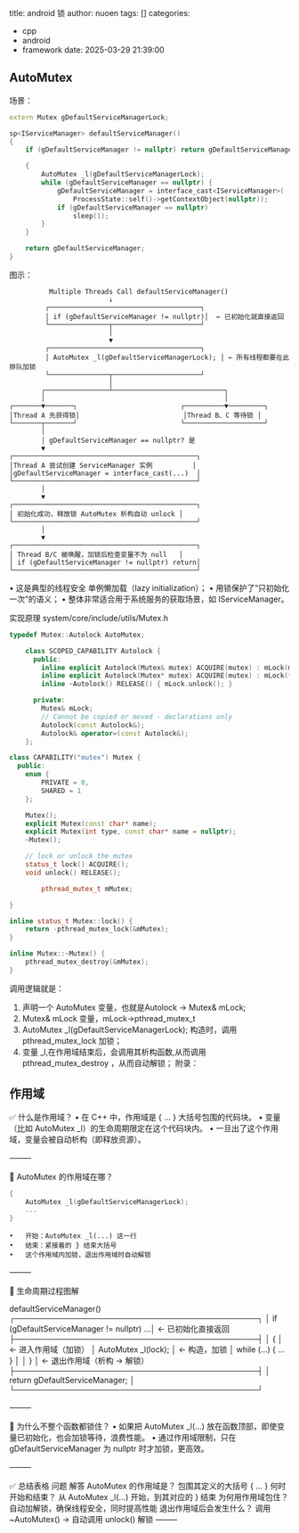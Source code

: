 title: android 锁
author: nuoen
tags: []
categories:
  - cpp 
  - android
  - framework
date: 2025-03-29 21:39:00

## AutoMutex
场景：
```cpp
extern Mutex gDefaultServiceManagerLock;

sp<IServiceManager> defaultServiceManager()
{
    if (gDefaultServiceManager != nullptr) return gDefaultServiceManager;

    {
        AutoMutex _l(gDefaultServiceManagerLock);
        while (gDefaultServiceManager == nullptr) {
            gDefaultServiceManager = interface_cast<IServiceManager>(
                ProcessState::self()->getContextObject(nullptr));
            if (gDefaultServiceManager == nullptr)
                sleep(1);
        }
    }

    return gDefaultServiceManager;
}
```
图示：
```
          Multiple Threads Call defaultServiceManager()
                         ↓
         ┌──────────────────────────────────────┐
         │ if (gDefaultServiceManager != nullptr)│  ← 已初始化就直接返回
         └───────────────┬──────────────────────┘
                         │
                         ▼
         ┌──────────────────────────────────────┐
         │ AutoMutex _l(gDefaultServiceManagerLock); │ ← 所有线程都要在此排队加锁
         └───────────────┬──────────────────────┘
                         │
        ┌────────────────┴────────────────────────────┐
        │                                             │
┌───────▼───────┐                          ┌──────────▼─────────┐
│Thread A 先获得锁│                          │Thread B、C 等待锁 │
└───────┬───────┘                          └────────────────────┘
        │
        │ gDefaultServiceManager == nullptr? 是
        ▼
┌──────────────────────────────────────────────┐
│Thread A 尝试创建 ServiceManager 实例          │
│gDefaultServiceManager = interface_cast(...)  │
└──────────────────────────────────────────────┘
        │
        ▼
┌──────────────────────────────────────────────┐
│ 初始化成功，释放锁 AutoMutex 析构自动 unlock │
└──────────────────────────────────────────────┘
        │
        ▼
┌──────────────────────────────────────────────┐
│ Thread B/C 被唤醒，加锁后检查变量不为 null   │
│ if (gDefaultServiceManager != nullptr) return│
└──────────────────────────────────────────────┘
```
•	这是典型的线程安全 单例懒加载（lazy initialization）；
•	用锁保护了“只初始化一次”的语义；
•	整体非常适合用于系统服务的获取场景，如 IServiceManager。

实现原理
system/core/include/utils/Mutex.h
```cpp
typedef Mutex::Autolock AutoMutex;

    class SCOPED_CAPABILITY Autolock {
      public:
        inline explicit Autolock(Mutex& mutex) ACQUIRE(mutex) : mLock(mutex) { mLock.lock(); }
        inline explicit Autolock(Mutex* mutex) ACQUIRE(mutex) : mLock(*mutex) { mLock.lock(); }
        inline ~Autolock() RELEASE() { mLock.unlock(); }

      private:
        Mutex& mLock;
        // Cannot be copied or moved - declarations only
        Autolock(const Autolock&);
        Autolock& operator=(const Autolock&);
    };

class CAPABILITY("mutex") Mutex {
  public:
    enum {
        PRIVATE = 0,
        SHARED = 1
    };

    Mutex();
    explicit Mutex(const char* name);
    explicit Mutex(int type, const char* name = nullptr);
    ~Mutex();

    // lock or unlock the mutex
    status_t lock() ACQUIRE();
    void unlock() RELEASE();

        pthread_mutex_t mMutex;

}

inline status_t Mutex::lock() {
    return -pthread_mutex_lock(&mMutex);
}

inline Mutex::~Mutex() {
    pthread_mutex_destroy(&mMutex);
}
```
调用逻辑就是：
1. 声明一个 AutoMutex 变量，也就是Autolock -> Mutex& mLock;
2. Mutex& mLock 变量，mLock->pthread_mutex_t 
3. AutoMutex _l(gDefaultServiceManagerLock); 构造时，调用pthread_mutex_lock 加锁；
4. 变量 _l,在作用域结束后，会调用其析构函数,从而调用pthread_mutex_destroy ，从而自动解锁；
附录：
## 作用域

✅ 什么是作用域？
	•	在 C++ 中，作用域是 { ... } 大括号包围的代码块。
	•	变量（比如 AutoMutex _l）的生命周期限定在这个代码块内。
	•	一旦出了这个作用域，变量会被自动析构（即释放资源）。

⸻

🎯 AutoMutex 的作用域在哪？
```cpp
{
    AutoMutex _l(gDefaultServiceManagerLock);
    ...
}
```
	•	开始：AutoMutex _l(...) 这一行
	•	结束：紧接着的 } 结束大括号
	•	这个作用域内加锁，退出作用域时自动解锁

⸻

🔄 生命周期过程图解

defaultServiceManager()
┌────────────────────────────────────────────┐
│ if (gDefaultServiceManager != nullptr) ...│ ← 已初始化直接返回
├────────────────────────────────────────────┤
│ {                                          │ ← 进入作用域（加锁）
│   AutoMutex _l(lock);                      │ ← 构造，加锁
│   while (...) { ... }                      │
│ }                                          │ ← 退出作用域（析构 -> 解锁）
├────────────────────────────────────────────┤
│ return gDefaultServiceManager;            │
└────────────────────────────────────────────┘



⸻

🚦 为什么不整个函数都锁住？
	•	如果把 AutoMutex _l(...) 放在函数顶部，即使变量已初始化，也会加锁等待，浪费性能。
	•	通过作用域限制，只在 gDefaultServiceManager 为 nullptr 时才加锁，更高效。

⸻

✅ 总结表格
问题	解答
AutoMutex 的作用域是？	包围其定义的大括号 { ... }
何时开始和结束？	从 AutoMutex _l(...) 开始，到其对应的 } 结束
为何用作用域包住？	自动加解锁，确保线程安全，同时提高性能
退出作用域后会发生什么？	调用 ~AutoMutex() → 自动调用 unlock() 解锁
⸻